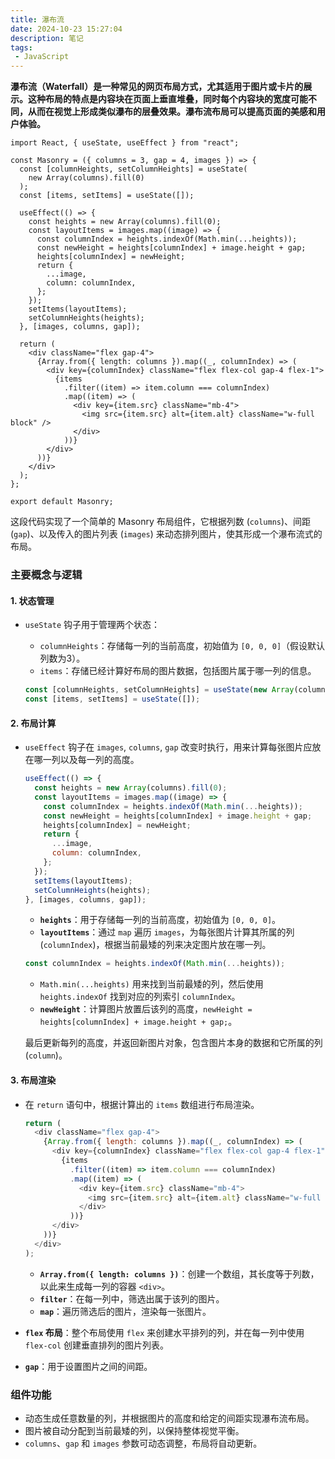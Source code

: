 ```yaml
---
title: 瀑布流
date: 2024-10-23 15:27:04
description: 笔记
tags:
 - JavaScript
---
```


**瀑布流（Waterfall）是一种常见的网页布局方式，尤其适用于图片或卡片的展示。这种布局的特点是内容块在页面上垂直堆叠，同时每个内容块的宽度可能不同，从而在视觉上形成类似瀑布的层叠效果。瀑布流布局可以提高页面的美感和用户体验。**

```react
import React, { useState, useEffect } from "react";

const Masonry = ({ columns = 3, gap = 4, images }) => {
  const [columnHeights, setColumnHeights] = useState(
    new Array(columns).fill(0)
  );
  const [items, setItems] = useState([]);

  useEffect(() => {
    const heights = new Array(columns).fill(0);
    const layoutItems = images.map((image) => {
      const columnIndex = heights.indexOf(Math.min(...heights));
      const newHeight = heights[columnIndex] + image.height + gap;
      heights[columnIndex] = newHeight;
      return {
        ...image,
        column: columnIndex,
      };
    });
    setItems(layoutItems);
    setColumnHeights(heights);
  }, [images, columns, gap]);

  return (
    <div className="flex gap-4">
      {Array.from({ length: columns }).map((_, columnIndex) => (
        <div key={columnIndex} className="flex flex-col gap-4 flex-1">
          {items
            .filter((item) => item.column === columnIndex)
            .map((item) => (
              <div key={item.src} className="mb-4">
                <img src={item.src} alt={item.alt} className="w-full block" />
              </div>
            ))}
        </div>
      ))}
    </div>
  );
};

export default Masonry;
```

这段代码实现了一个简单的 Masonry 布局组件，它根据列数 (`columns`)、间距 (`gap`)、以及传入的图片列表 (`images`) 来动态排列图片，使其形成一个瀑布流式的布局。

### 主要概念与逻辑

#### 1. 状态管理

- `useState` 钩子用于管理两个状态：

  - `columnHeights`：存储每一列的当前高度，初始值为 `[0, 0, 0]`（假设默认列数为3）。
  - `items`：存储已经计算好布局的图片数据，包括图片属于哪一列的信息。

  ```javascript
  const [columnHeights, setColumnHeights] = useState(new Array(columns).fill(0));
  const [items, setItems] = useState([]);
  ```

#### 2. 布局计算

- `useEffect` 钩子在 `images`, `columns`, `gap` 改变时执行，用来计算每张图片应放在哪一列以及每一列的高度。

  ```javascript
  useEffect(() => {
    const heights = new Array(columns).fill(0);
    const layoutItems = images.map((image) => {
      const columnIndex = heights.indexOf(Math.min(...heights));
      const newHeight = heights[columnIndex] + image.height + gap;
      heights[columnIndex] = newHeight;
      return {
        ...image,
        column: columnIndex,
      };
    });
    setItems(layoutItems);
    setColumnHeights(heights);
  }, [images, columns, gap]);
  ```

  - **`heights`**：用于存储每一列的当前高度，初始值为 `[0, 0, 0]`。
  - **`layoutItems`**：通过 `map` 遍历 `images`，为每张图片计算其所属的列 (`columnIndex`)，根据当前最矮的列来决定图片放在哪一列。

  ```javascript
  const columnIndex = heights.indexOf(Math.min(...heights));
  ```

  - `Math.min(...heights)` 用来找到当前最矮的列，然后使用 `heights.indexOf` 找到对应的列索引 `columnIndex`。
  - **`newHeight`**：计算图片放置后该列的高度，`newHeight = heights[columnIndex] + image.height + gap;`。

  最后更新每列的高度，并返回新图片对象，包含图片本身的数据和它所属的列 (`column`)。

#### 3. 布局渲染

- 在 `return` 语句中，根据计算出的 `items` 数组进行布局渲染。

  ```javascript
  return (
    <div className="flex gap-4">
      {Array.from({ length: columns }).map((_, columnIndex) => (
        <div key={columnIndex} className="flex flex-col gap-4 flex-1">
          {items
            .filter((item) => item.column === columnIndex)
            .map((item) => (
              <div key={item.src} className="mb-4">
                <img src={item.src} alt={item.alt} className="w-full block" />
              </div>
            ))}
        </div>
      ))}
    </div>
  );
  ```

  - **`Array.from({ length: columns })`**：创建一个数组，其长度等于列数，以此来生成每一列的容器 `<div>`。
  - **`filter`**：在每一列中，筛选出属于该列的图片。
  - **`map`**：遍历筛选后的图片，渲染每一张图片。

- **`flex` 布局**：整个布局使用 `flex` 来创建水平排列的列，并在每一列中使用 `flex-col` 创建垂直排列的图片列表。

- **`gap`**：用于设置图片之间的间距。

### 组件功能

- 动态生成任意数量的列，并根据图片的高度和给定的间距实现瀑布流布局。
- 图片被自动分配到当前最矮的列，以保持整体视觉平衡。
- `columns`、`gap` 和 `images` 参数可动态调整，布局将自动更新。